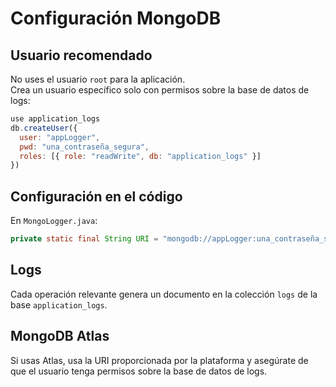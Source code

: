 # Configuración MongoDB

## Usuario recomendado

No uses el usuario `root` para la aplicación.  
Crea un usuario específico solo con permisos sobre la base de datos de logs:

```js
use application_logs
db.createUser({
  user: "appLogger",
  pwd: "una_contraseña_segura",
  roles: [{ role: "readWrite", db: "application_logs" }]
})
```

## Configuración en el código

En `MongoLogger.java`:

```java
private static final String URI = "mongodb://appLogger:una_contraseña_segura@localhost:27017/?authSource=application_logs";
```

## Logs

Cada operación relevante genera un documento en la colección `logs` de la base `application_logs`.

## MongoDB Atlas

Si usas Atlas, usa la URI proporcionada por la plataforma y asegúrate de que el usuario tenga permisos sobre la base de datos de logs.

